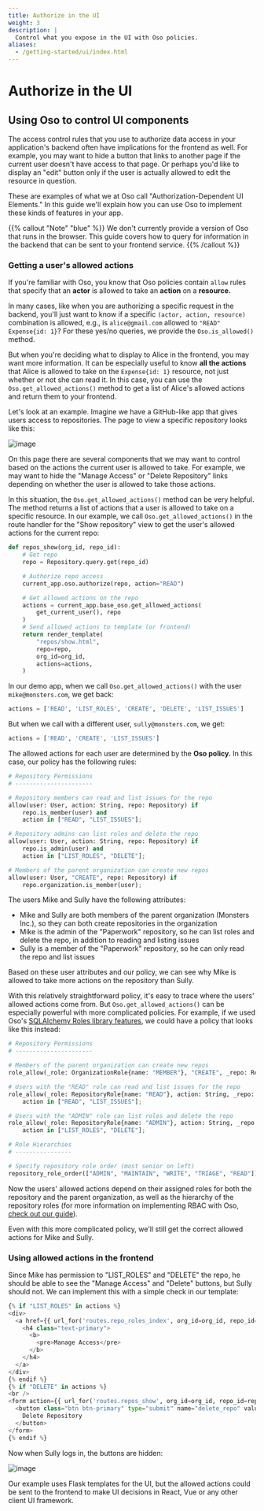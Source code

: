 ```yaml
---
title: Authorize in the UI
weight: 3
description: |
  Control what you expose in the UI with Oso policies.
aliases:
  - /getting-started/ui/index.html
---
```


# Authorize in the UI

## Using Oso to control UI components

The access control rules that you use to authorize data access in your
application's backend often have implications for the frontend as well.
For example, you may want to hide a button that links to another page if
the current user doesn't have access to that page. Or perhaps you'd like
to display an "edit" button only if the user is actually allowed to edit
the resource in question.

These are examples of what we at Oso call "Authorization-Dependent UI
Elements." In this guide we'll explain how you can use Oso to implement
these kinds of features in your app.

{{% callout "Note" "blue" %}}
We don't currently provide a version of Oso that runs in the
browser. This guide covers how to query for information in the backend
that can be sent to your frontend service.
{{% /callout %}}

### Getting a user's allowed actions

If you're familiar with Oso, you know that Oso policies contain `allow`
rules that specify that an **actor** is allowed to take an **action** on
a **resource.**

In many cases, like when you are authorizing a specific request in the
backend, you'll just want to know if a specific
`(actor, action, resource)` combination is allowed, e.g., is
`alice@gmail.com` allowed to `"READ"` `Expense{id: 1}`? For these yes/no
queries, we provide the `Oso.is_allowed()` method.

But when you're deciding what to display to Alice in the frontend, you
may want more information. It can be especially useful to know **all the
actions** that Alice is allowed to take on the `Expense{id: 1}`
resource, not just whether or not she can read it. In this case, you can
use the `Oso.get_allowed_actions()` method to get a list of Alice's
allowed actions and return them to your frontend.

Let's look at an example. Imagine we have a GitHub-like app that gives
users access to repositories. The page to view a specific repository
looks like this:

![image](python/guides/ui/a.png)

On this page there are several components that we may want to control
based on the actions the current user is allowed to take. For example,
we may want to hide the "Manage Access" or "Delete Repository" links
depending on whether the user is allowed to take those actions.

In this situation, the `Oso.get_allowed_actions()` method can be very
helpful. The method returns a list of actions that a user is allowed to
take on a specific resource. In our example, we call
`Oso.get_allowed_actions()` in the route handler for the "Show
repository" view to get the user's allowed actions for the current repo:

```python
def repos_show(org_id, repo_id):
    # Get repo
    repo = Repository.query.get(repo_id)

    # Authorize repo access
    current_app.oso.authorize(repo, action="READ")

    # Get allowed actions on the repo
    actions = current_app.base_oso.get_allowed_actions(
        get_current_user(), repo
    )
    # Send allowed actions to template (or frontend)
    return render_template(
        "repos/show.html",
        repo=repo,
        org_id=org_id,
        actions=actions,
    )
```

In our demo app, when we call `Oso.get_allowed_actions()` with the user
`mike@monsters.com`, we get back:

```python
actions = ['READ', 'LIST_ROLES', 'CREATE', 'DELETE', 'LIST_ISSUES']
```

But when we call with a different user, `sully@monsters.com`, we get:

```python
actions = ['READ', 'CREATE', 'LIST_ISSUES']
```

The allowed actions for each user are determined by the **Oso policy.**
In this case, our policy has the following rules:

```python
# Repository Permissions
# ----------------------

# Repository members can read and list issues for the repo
allow(user: User, action: String, repo: Repository) if
    repo.is_member(user) and
    action in ["READ", "LIST_ISSUES"];

# Repository admins can list roles and delete the repo
allow(user: User, action: String, repo: Repository) if
    repo.is_admin(user) and
    action in ["LIST_ROLES", "DELETE"];

# Members of the parent organization can create new repos
allow(user: User, "CREATE", repo: Repository) if
    repo.organization.is_member(user);
```

The users Mike and Sully have the following attributes:

- Mike and Sully are both members of the parent organization (Monsters
  Inc.), so they can both create repositories in the organization
- Mike is the admin of the "Paperwork" repository, so he can list
  roles and delete the repo, in addition to reading and listing issues
- Sully is a member of the "Paperwork" repository, so he can only read
  the repo and list issues

Based on these user attributes and our policy, we can see why Mike is
allowed to take more actions on the repository than Sully.

With this relatively straightforward policy, it's easy to trace where
the users' allowed actions come from. But `Oso.get_allowed_actions()`
can be especially powerful with more complicated policies. For example,
if we used Oso's [SQLAlchemy Roles library
features](guides/roles/sqlalchemy_roles),
we could have a policy that looks like this instead:

```python
# Repository Permissions
# ----------------------

# Members of the parent organization can create new repos
role_allow(_role: OrganizationRole{name: "MEMBER"}, "CREATE", _repo: Repository);

# Users with the "READ" role can read and list issues for the repo
role_allow(_role: RepositoryRole{name: "READ"}, action: String, _repo: Repository) if
    action in ["READ", "LIST_ISSUES"];

# Users with the "ADMIN" role can list roles and delete the repo
role_allow(_role: RepositoryRole{name: "ADMIN"}, action: String, _repo: Repository) if
    action in ["LIST_ROLES", "DELETE"];

# Role Hierarchies
# ----------------

# Specify repository role order (most senior on left)
repository_role_order(["ADMIN", "MAINTAIN", "WRITE", "TRIAGE", "READ"]);
```

Now the users' allowed actions depend on their assigned roles for both
the repository and the parent organization, as well as the hierarchy of
the repository roles (for more information on implementing RBAC with
Oso, [check out our
guide](guides/roles)).

Even with this more complicated policy, we'll still get the correct
allowed actions for Mike and Sully.

### Using allowed actions in the frontend

Since Mike has permission to "LIST_ROLES" and "DELETE" the repo, he
should be able to see the "Manage Access" and "Delete" buttons, but
Sully should not. We can implement this with a simple check in our
template:

```python
{% if "LIST_ROLES" in actions %}
<div>
  <a href={{ url_for('routes.repo_roles_index', org_id=org_id, repo_id=repo.id) }}>
    <h4 class="text-primary">
      <b>
        <pre>Manage Access</pre>
      </b>
    </h4>
  </a>
</div>
{% endif %}
{% if "DELETE" in actions %}
<br />
<form action={{ url_for('routes.repos_show', org_id=org_id, repo_id=repo.id) }} method="POST">
  <button class="btn btn-primary" type="submit" name="delete_repo" value="">
    Delete Repository
  </button>
</form>
{% endif %}
```

Now when Sully logs in, the buttons are hidden:

![image](python/guides/ui/b.png)

Our example uses Flask templates for the UI, but the allowed actions
could be sent to the frontend to make UI decisions in React, Vue or any
other client UI framework.
